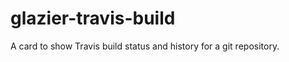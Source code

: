 glazier-travis-build
======================

A card to show Travis build status and history for a git repository.



